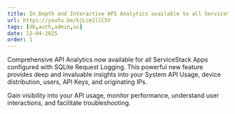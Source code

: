```yaml
---
title: In Depth and Interactive API Analytics available to all ServiceStack Apps!
url: https://youtu.be/kjLcm1llC5Y
tags: [db,auth,admin,ui]
date: 22-04-2025
order: 1
---
```


Comprehensive API Analytics now available for all ServiceStack Apps configured with SQLite Request Logging. 
This powerful new feature provides deep and invaluable insights into your System API Usage, device distribution, 
users, API Keys, and originating IPs. 

Gain visibility into your API usage, monitor performance, understand user interactions, and facilitate troubleshooting.

